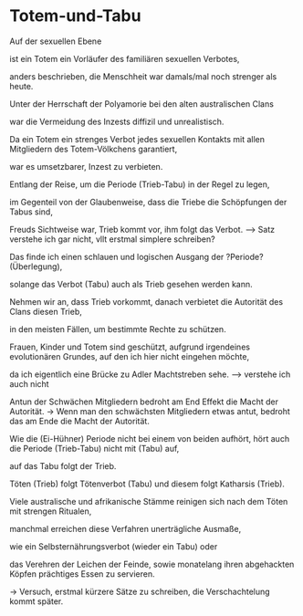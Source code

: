 # Totem-und-Tabu

Auf der sexuellen Ebene

ist ein Totem ein Vorläufer des familiären sexuellen Verbotes, 

anders beschrieben, die Menschheit war damals/mal noch strenger als heute.



Unter der Herrschaft der Polyamorie bei den alten australischen Clans

war die Vermeidung des Inzests diffizil und unrealistisch. 

Da ein Totem ein strenges Verbot jedes sexuellen Kontakts mit allen Mitgliedern des Totem-Völkchens garantiert, 

war es umsetzbarer, Inzest zu verbieten.



Entlang der Reise, um die Periode (Trieb-Tabu) in der Regel zu legen, 

im Gegenteil von der Glaubenweise, dass die Triebe die Schöpfungen der Tabus sind, 

Freuds Sichtweise war, Trieb kommt vor, ihm folgt das Verbot.
--> Satz verstehe ich gar nicht, vllt erstmal simplere schreiben?



Das finde ich einen schlauen und logischen Ausgang der ?Periode? (Überlegung), 

solange das Verbot (Tabu) auch als Trieb gesehen werden kann.



Nehmen wir an, dass Trieb vorkommt, danach verbietet die Autorität des Clans diesen Trieb, 

in den meisten Fällen, um bestimmte Rechte zu schützen. 



Frauen, Kinder und Totem sind geschützt, aufgrund irgendeines evolutionären Grundes, auf den ich hier nicht eingehen möchte,

da ich eigentlich eine Brücke zu Adler Machtstreben sehe. --> verstehe ich auch nicht

Antun der Schwächen Mitgliedern bedroht am End Effekt die Macht der Autorität.
-> Wenn man den schwächsten Mitgliedern etwas antut, bedroht das am Ende die Macht der Autorität.



Wie die (Ei-Hühner) Periode nicht bei einem von beiden aufhört, hört auch die Periode (Trieb-Tabu) nicht mit (Tabu) auf, 

auf das Tabu folgt der Trieb.

Töten (Trieb) folgt Tötenverbot (Tabu) und diesem folgt Katharsis (Trieb). 

Viele australische und afrikanische Stämme reinigen sich nach dem Töten mit strengen Ritualen, 

manchmal erreichen diese Verfahren unerträgliche Ausmaße, 

wie ein Selbsternährungsverbot (wieder ein Tabu) oder

das Verehren der Leichen der Feinde, sowie monatelang ihren abgehackten Köpfen prächtiges Essen zu servieren. 


-> Versuch, erstmal kürzere Sätze zu schreiben, die Verschachtelung kommt später.
